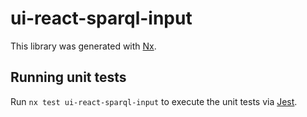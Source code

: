 # ui-react-sparql-input

This library was generated with [Nx](https://nx.dev).

## Running unit tests

Run `nx test ui-react-sparql-input` to execute the unit tests via [Jest](https://jestjs.io).
